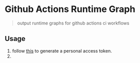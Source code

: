 # Github Actions Runtime Graph
> output runtime graphs for github actions ci workflows

## Usage
1. follow [this](https://docs.github.com/en/github/authenticating-to-github/creating-a-personal-access-token) to generate a personal access token.
2. 

